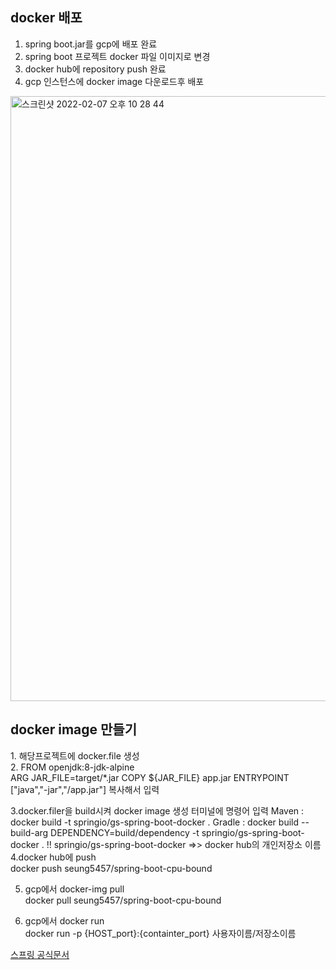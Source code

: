 <h2>docker 배포</h2>

1. spring boot.jar를 gcp에 배포 완료
2. spring boot 프로젝트 docker 파일 이미지로 변경
3. docker hub에 repository push 완료
4. gcp 인스턴스에 docker image 다운로드후 배포
<img width="968" alt="스크린샷 2022-02-07 오후 10 28 44" src="https://user-images.githubusercontent.com/66988341/152798690-0cc70cf0-c700-417c-80c8-f6d975f37b22.png">

<h2> docker image 만들기 </h2>
1. 해당프로젝트에 docker.file 생성<br>
2. FROM openjdk:8-jdk-alpine<br>
ARG JAR_FILE=target/*.jar
COPY ${JAR_FILE} app.jar
ENTRYPOINT ["java","-jar","/app.jar"]
복사해서 입력<br>

3.docker.filer을 build시켜 docker image 생성
터미널에 명령어 입력
Maven : docker build -t springio/gs-spring-boot-docker .
Gradle : docker build --build-arg DEPENDENCY=build/dependency -t springio/gs-spring-boot-docker .
!! springio/gs-spring-boot-docker =>> docker hub의 개인저장소 이름<br>
4.docker hub에 push<br>
docker push seung5457/spring-boot-cpu-bound<br>

5. gcp에서 docker-img pull<br>
docker pull seung5457/spring-boot-cpu-bound<br>
 
6. gcp에서 docker run<br>
docker run -p {HOST_port}:{containter_port} 사용자이름/저장소이름<br>




<a href="https://spring.io/guides/gs/spring-boot-docker/">스프링 공식문서</a>
